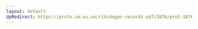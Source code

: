 ```yaml
---
layout: default
UpRedirect: https://pruto.im.uu.se/riksdagen-records-pdf/1876/prot-1876--ak--044/prot-1876--ak--044_053.pdf
---
```

